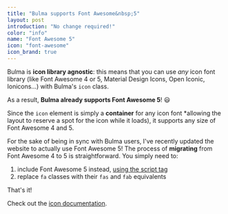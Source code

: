 ```yaml
---
title: "Bulma supports Font Awesome&nbsp;5"
layout: post
introduction: "No change required!"
color: "info"
name: "Font Awesome 5"
icon: "font-awesome"
icon_brand: true
---
```


Bulma is **icon library agnostic**: this means that you can use _any_ icon font library (like Font Awesome 4 or 5, Material Design Icons, Open Iconic, Ionicons…) with Bulma's `icon` class.

As a result, **Bulma already supports Font Awesome 5**! 😃

Since the `icon` element is simply a **container** for any icon font *allowing the layout to reserve a spot for the icon while it loads), it supports any size of Font Awesome 4 and 5.

For the sake of being in sync with Bulma users, I've recently updated the website to actually use Font Awesome 5! The process of **migrating** from Font Awesome 4 to 5 is straightforward. You simply need to:

1. include Font Awesome 5 instead, [using the script tag](https://fontawesome.com/get-started)
2. replace `fa` classes with their `fas` and `fab` equivalents

That's it!

Check out the [icon documentation](/documentation/elements/icon/).
